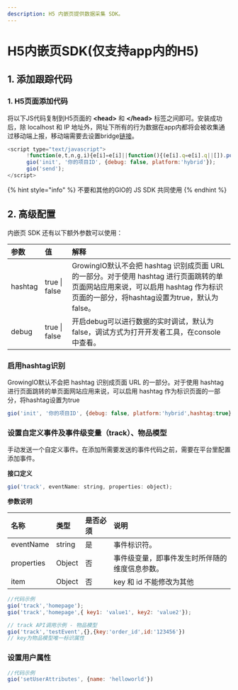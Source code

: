 ```yaml
---
description: H5 内嵌页提供数据采集 SDK。
---
```


# H5内嵌页SDK\(仅支持app内的H5\)

## 1. 添加跟踪代码 <a id="1-tian-jia-gen-zong-dai-ma"></a>

### 1. H5页面添加代码 <a id="1-h-5-ye-mian-tian-jia-dai-ma"></a>

将以下JS代码复制到H5页面的 **&lt;head&gt;** 和 **&lt;/head&gt;** 标签之间即可。安装成功后，除 localhost 和 IP 地址外，网址下所有的行为数据在app内都将会被收集通过移动端上报，移动端需要去设置bridge[链接](https://docs.growingio.com/op/developer-manual/sdkintegrated/cdp/ios-sdk#bridgeforwebview)。

```javascript
<script type="text/javascript">
      !function(e,t,n,g,i){e[i]=e[i]||function(){(e[i].q=e[i].q||[]).push(arguments)},n=t.createElement("script"),tag=t.getElementsByTagName("script")[0],n.async=1,n.src=('https:'==document.location.protocol?'https://':'http://')+g,tag.parentNode.insertBefore(n,tag)}(window,document,"script","assets.giocdn.com/cdp/hybrid/gio_hybrid_cdp.js","gio");
      gio('init', '你的项目ID', {debug: false, platform:'hybrid'});
      gio('send');
</script>
```

{% hint style="info" %}
不要和其他的GIO的 JS SDK 共同使用
{% endhint %}

## 2. 高级配置 <a id="2-gao-ji-pei-zhi"></a>

内嵌页 SDK 还有以下额外参数可以使用：

| 参数 | 值 | 解释 |
| :--- | :--- | :--- |
| hashtag | true \| false | GrowingIO默认不会把 hashtag 识别成页面 URL 的一部分。对于使用 hashtag 进行页面跳转的单页面网站应用来说，可以启用 hashtag 作为标识页面的一部分，将hashtag设置为true，默认为false。 |
| debug | true \| false | 开启debug可以进行数据的实时调试，默认为false，调试方式为打开开发者工具，在console中查看。 |

### 启用hashtag识别 <a id="qi-yong-hashtag-shi-bie"></a>

GrowingIO默认不会把 hashtag 识别成页面 URL 的一部分。对于使用 hashtag 进行页面跳转的单页面网站应用来说，可以启用 hashtag 作为标识页面的一部分，将hashtag设置为true

```javascript
gio('init', '你的项目ID', {debug: false, platform:'hybrid',hashtag:true});
```

### 设置自定义事件及事件级变量（track）、物品模型 <a id="she-zhi-zi-ding-yi-shi-jian-ji-shi-jian-ji-bian-liang-track"></a>

手动发送一个自定义事件。在添加所需要发送的事件代码之前，需要在平台里配置添加事件。

**接口定义**

```javascript
gio('track', eventName: string, properties: object);
```

**参数说明**

| 名称 | 类型 | 是否必须 | 说明 |
| :--- | :--- | :--- | :--- |
| eventName | string | 是 | 事件标识符。 |
| properties | Object | 否 | 事件级变量，即事件发生时所伴随的维度信息参数。 |
| item | Object | 否 | key 和 id   不能修改为其他 |

```javascript
//代码示例
gio('track','homepage');
gio('track','homepage',{ key1: 'value1', key2: 'value2'});

// track API调用示例 - 物品模型
gio('track','testEvent',{},{key:'order_id',id:'123456'})
// key为物品模型唯一标识属性
```

### **设置用户属性**

```javascript
//代码示例
gio('setUserAttributes', {name: 'helloworld'})
```


